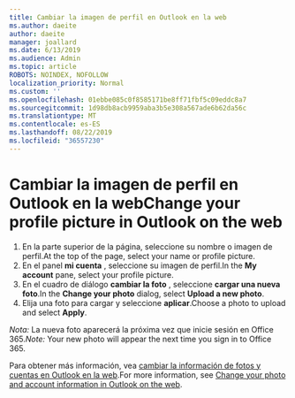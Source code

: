 ```yaml
---
title: Cambiar la imagen de perfil en Outlook en la web
ms.author: daeite
author: daeite
manager: joallard
ms.date: 6/13/2019
ms.audience: Admin
ms.topic: article
ROBOTS: NOINDEX, NOFOLLOW
localization_priority: Normal
ms.custom: ''
ms.openlocfilehash: 01ebbe085c0f8585171be8ff71fbf5c09eddc8a7
ms.sourcegitcommit: 1d98db8acb9959aba3b5e308a567ade6b62da56c
ms.translationtype: MT
ms.contentlocale: es-ES
ms.lasthandoff: 08/22/2019
ms.locfileid: "36557230"
---
```

# <a name="change-your-profile-picture-in-outlook-on-the-web"></a><span data-ttu-id="ed9b6-102">Cambiar la imagen de perfil en Outlook en la web</span><span class="sxs-lookup"><span data-stu-id="ed9b6-102">Change your profile picture in Outlook on the web</span></span>

1. <span data-ttu-id="ed9b6-103">En la parte superior de la página, seleccione su nombre o imagen de perfil.</span><span class="sxs-lookup"><span data-stu-id="ed9b6-103">At the top of the page, select your name or profile picture.</span></span>
1. <span data-ttu-id="ed9b6-104">En el panel **mi cuenta** , seleccione su imagen de perfil.</span><span class="sxs-lookup"><span data-stu-id="ed9b6-104">In the **My account** pane, select your profile picture.</span></span>
1. <span data-ttu-id="ed9b6-105">En el cuadro de diálogo **cambiar la foto** , seleccione **cargar una nueva foto**.</span><span class="sxs-lookup"><span data-stu-id="ed9b6-105">In the **Change your photo** dialog, select **Upload a new photo**.</span></span>
1. <span data-ttu-id="ed9b6-106">Elija una foto para cargar y seleccione **aplicar**.</span><span class="sxs-lookup"><span data-stu-id="ed9b6-106">Choose a photo to upload and select **Apply**.</span></span>

<span data-ttu-id="ed9b6-107">*Nota:* La nueva foto aparecerá la próxima vez que inicie sesión en Office 365.</span><span class="sxs-lookup"><span data-stu-id="ed9b6-107">*Note:* Your new photo will appear the next time you sign in to Office 365.</span></span>

<span data-ttu-id="ed9b6-108">Para obtener más información, vea [cambiar la información de fotos y cuentas en Outlook en la web](https://support.office.com/article/b2dbb289-851d-4bed-93c3-3e136f5659ec).</span><span class="sxs-lookup"><span data-stu-id="ed9b6-108">For more information, see [Change your photo and account information in Outlook on the web](https://support.office.com/article/b2dbb289-851d-4bed-93c3-3e136f5659ec).</span></span>